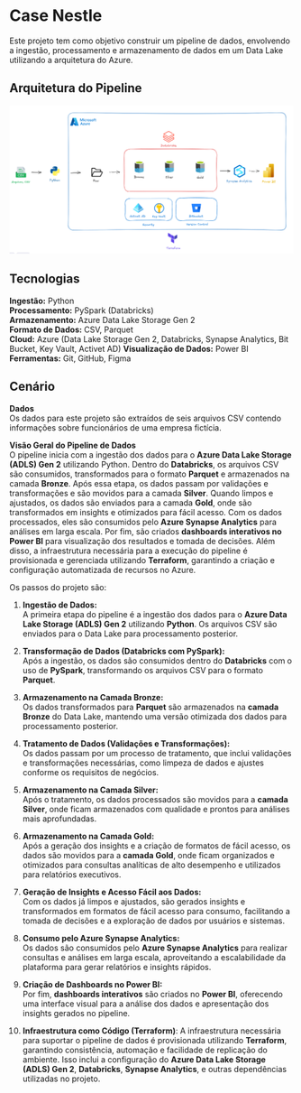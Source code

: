 # Case Nestle

Este projeto tem como objetivo construir um pipeline de dados, envolvendo a ingestão, processamento e armazenamento de dados em um Data Lake utilizando a arquitetura do Azure.

## Arquitetura do Pipeline
![alt text](image.png)

## Tecnologias
**Ingestão:** Python  
**Processamento:** PySpark (Databricks)  
**Armazenamento:** Azure Data Lake Storage Gen 2  
**Formato de Dados:** CSV, Parquet  
**Cloud:** Azure (Data Lake Storage Gen 2, Databricks, Synapse Analytics, Bit Bucket, Key Vault, Activet AD)
**Visualização de Dados:** Power BI
**Ferramentas:** Git, GitHub, Figma

## Cenário
**Dados**  
Os dados para este projeto são extraídos de seis arquivos CSV contendo informações sobre funcionários de uma empresa fictícia. 

**Visão Geral do Pipeline de Dados**  
O pipeline inicia com a ingestão dos dados para o **Azure Data Lake Storage (ADLS) Gen 2** utilizando Python. Dentro do **Databricks**, os arquivos CSV são consumidos, transformados para o formato **Parquet** e armazenados na camada **Bronze**. Após essa etapa, os dados passam por validações e transformações e são movidos para a camada **Silver**. Quando limpos e ajustados, os dados são enviados para a camada **Gold**, onde são transformados em insights e otimizados para fácil acesso. Com os dados processados, eles são consumidos pelo **Azure Synapse Analytics** para análises em larga escala. Por fim, são criados **dashboards interativos no Power BI** para visualização dos resultados e tomada de decisões. Além disso, a infraestrutura necessária para a execução do pipeline é provisionada e gerenciada utilizando **Terraform**, garantindo a criação e configuração automatizada de recursos no Azure.

Os passos do projeto são:

1. **Ingestão de Dados:**  
    A primeira etapa do pipeline é a ingestão dos dados para o **Azure Data Lake Storage (ADLS) Gen 2** utilizando **Python**. Os arquivos CSV são enviados para o Data Lake para processamento posterior.
    
2. **Transformação de Dados (Databricks com PySpark):**  
    Após a ingestão, os dados são consumidos dentro do **Databricks** com o uso de **PySpark**, transformando os arquivos CSV para o formato **Parquet**.
    
3. **Armazenamento na Camada Bronze:**  
    Os dados transformados para **Parquet** são armazenados na **camada Bronze** do Data Lake, mantendo uma versão otimizada dos dados para processamento posterior.
    
4. **Tratamento de Dados (Validações e Transformações):**  
    Os dados passam por um processo de tratamento, que inclui validações e transformações necessárias, como limpeza de dados e ajustes conforme os requisitos de negócios.
    
5. **Armazenamento na Camada Silver:**  
    Após o tratamento, os dados processados são movidos para a **camada Silver**, onde ficam armazenados com qualidade e prontos para análises mais aprofundadas.

 6. **Armazenamento na Camada Gold:**  
    Após a geração dos insights e a criação de formatos de fácil acesso, os dados são movidos para a **camada Gold**, onde ficam organizados e otimizados para consultas analíticas de alto desempenho e utilizados para relatórios executivos.
    
7. **Geração de Insights e Acesso Fácil aos Dados:**  
	Com os dados já limpos e ajustados, são gerados insights e transformados em formatos de fácil acesso para consumo, facilitando a tomada de decisões e a exploração de dados por usuários e sistemas.
    
8. **Consumo pelo Azure Synapse Analytics:**  
    Os dados são consumidos pelo **Azure Synapse Analytics** para realizar consultas e análises em larga escala, aproveitando a escalabilidade da plataforma para gerar relatórios e insights rápidos.
    
9. **Criação de Dashboards no Power BI:**  
    Por fim, **dashboards interativos** são criados no **Power BI**, oferecendo uma interface visual para a análise dos dados e apresentação dos insights gerados no pipeline.
    
10. **Infraestrutura como Código (Terraform)**:
	A infraestrutura necessária para suportar o pipeline de dados é provisionada utilizando **Terraform**, garantindo consistência, automação e facilidade de replicação do ambiente. Isso inclui a configuração do **Azure Data Lake Storage (ADLS) Gen 2**, **Databricks**, **Synapse Analytics**, e outras dependências utilizadas no projeto.


